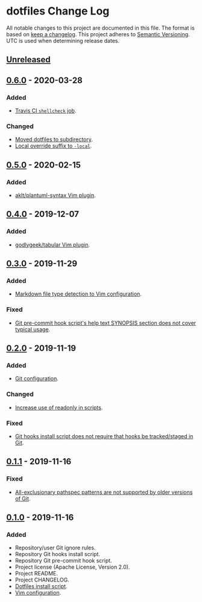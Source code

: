 # dotfiles Change Log
All notable changes to this project are documented in this file.
The format is based on [keep a changelog](https://keepachangelog.com/en/1.0.0/).
This project adheres to [Semantic Versioning](https://semver.org/).
UTC is used when determining release dates.

## [Unreleased](https://github.com/apcountryman/dotfiles/compare/master...develop)

## [0.6.0](https://github.com/apcountryman/dotfiles/compare/0.5.0...0.6.0) - 2020-03-28
### Added
- [Travis CI `shellcheck` job](https://github.com/apcountryman/dotfiles/issues/37).

### Changed
- [Moved dotfiles to subdirectory](https://github.com/apcountryman/dotfiles/issues/39).
- [Local override suffix to `-local`](https://github.com/apcountryman/dotfiles/issues/40).

## [0.5.0](https://github.com/apcountryman/dotfiles/compare/0.4.0...0.5.0) - 2020-02-15
### Added
- [aklt/plantuml-syntax Vim plugin](https://github.com/apcountryman/dotfiles/issues/32).

## [0.4.0](https://github.com/apcountryman/dotfiles/compare/0.3.0...0.4.0) - 2019-12-07
### Added
- [godlygeek/tabular Vim plugin](https://github.com/apcountryman/dotfiles/issues/28).

## [0.3.0](https://github.com/apcountryman/dotfiles/compare/0.2.0...0.3.0) - 2019-11-29
### Added
- [Markdown file type detection to Vim configuration](https://github.com/apcountryman/dotfiles/issues/23).

### Fixed
- [Git pre-commit hook script's help text SYNOPSIS section does not cover typical usage](https://github.com/apcountryman/dotfiles/issues/22).

## [0.2.0](https://github.com/apcountryman/dotfiles/compare/0.1.1...0.2.0) - 2019-11-19
### Added
- [Git configuration](https://github.com/apcountryman/dotfiles/issues/16).

### Changed
- [Increase use of readonly in scripts](https://github.com/apcountryman/dotfiles/issues/14).

### Fixed
- [Git hooks install script does not require that hooks be tracked/staged in Git](https://github.com/apcountryman/dotfiles/issues/13).

## [0.1.1](https://github.com/apcountryman/dotfiles/compare/0.1.0...0.1.1) - 2019-11-16
### Fixed
- [All-exclusionary pathspec patterns are not supported by older versions of Git](https://github.com/apcountryman/dotfiles/issues/9).

## [0.1.0](https://github.com/apcountryman/dotfiles/compare/0.0.0...0.1.0) - 2019-11-16
### Added
- Repository/user Git ignore rules.
- Repository Git hooks install script.
- Repository Git pre-commit hook script.
- Project license (Apache License, Version 2.0).
- Project README.
- Project CHANGELOG.
- [Dotfiles install script](https://github.com/apcountryman/dotfiles/issues/1).
- [Vim configuration](https://github.com/apcountryman/dotfiles/issues/2).
